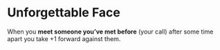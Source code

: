 # Unforgettable Face
When you **meet someone you’ve met before** (your call) after some time apart you take +1 forward against them. 